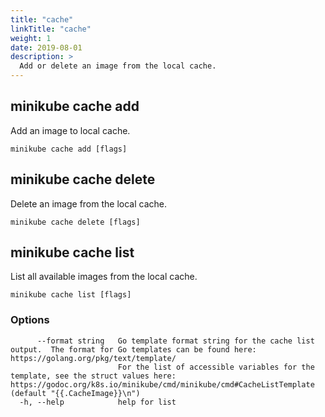 ```yaml
---
title: "cache"
linkTitle: "cache"
weight: 1
date: 2019-08-01
description: >
  Add or delete an image from the local cache.
---
```



## minikube cache add

Add an image to local cache.

```
minikube cache add [flags]
```

## minikube cache delete

Delete an image from the local cache.

```
minikube cache delete [flags]
```

## minikube cache list

List all available images from the local cache.

```
minikube cache list [flags]
```

### Options

```
      --format string   Go template format string for the cache list output.  The format for Go templates can be found here: https://golang.org/pkg/text/template/
                        For the list of accessible variables for the template, see the struct values here: https://godoc.org/k8s.io/minikube/cmd/minikube/cmd#CacheListTemplate (default "{{.CacheImage}}\n")
  -h, --help            help for list
```
